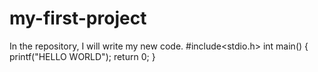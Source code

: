 # my-first-project
In the repository, I will write my new code.
#include<stdio.h>
int main()
{
printf("HELLO WORLD");
return 0;
}
